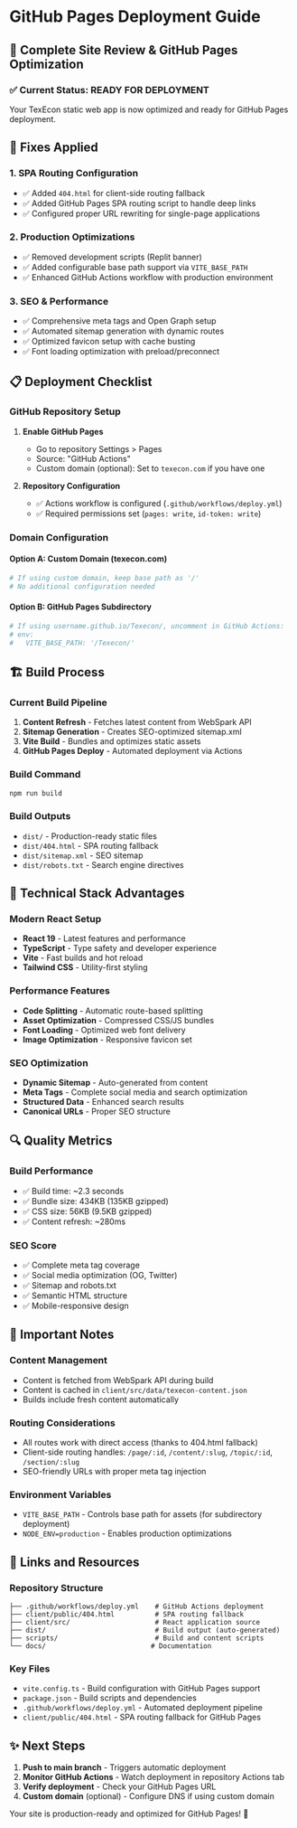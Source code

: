 # GitHub Pages Deployment Guide

## 🚀 Complete Site Review & GitHub Pages Optimization

### ✅ Current Status: READY FOR DEPLOYMENT

Your TexEcon static web app is now optimized and ready for GitHub Pages deployment.

## 🔧 Fixes Applied

### 1. SPA Routing Configuration

- ✅ Added `404.html` for client-side routing fallback
- ✅ Added GitHub Pages SPA routing script to handle deep links
- ✅ Configured proper URL rewriting for single-page applications

### 2. Production Optimizations

- ✅ Removed development scripts (Replit banner)
- ✅ Added configurable base path support via `VITE_BASE_PATH`
- ✅ Enhanced GitHub Actions workflow with production environment

### 3. SEO & Performance

- ✅ Comprehensive meta tags and Open Graph setup
- ✅ Automated sitemap generation with dynamic routes
- ✅ Optimized favicon setup with cache busting
- ✅ Font loading optimization with preload/preconnect

## 📋 Deployment Checklist

### GitHub Repository Setup

1. **Enable GitHub Pages**
   - Go to repository Settings > Pages
   - Source: "GitHub Actions"
   - Custom domain (optional): Set to `texecon.com` if you have one

2. **Repository Configuration**
   - ✅ Actions workflow is configured (`.github/workflows/deploy.yml`)
   - ✅ Required permissions set (`pages: write`, `id-token: write`)

### Domain Configuration

#### Option A: Custom Domain (texecon.com)

```bash
# If using custom domain, keep base path as '/'
# No additional configuration needed
```

#### Option B: GitHub Pages Subdirectory

```bash
# If using username.github.io/Texecon/, uncomment in GitHub Actions:
# env:
#   VITE_BASE_PATH: '/Texecon/'
```

## 🏗️ Build Process

### Current Build Pipeline

1. **Content Refresh** - Fetches latest content from WebSpark API
2. **Sitemap Generation** - Creates SEO-optimized sitemap.xml
3. **Vite Build** - Bundles and optimizes static assets
4. **GitHub Pages Deploy** - Automated deployment via Actions

### Build Command

```bash
npm run build
```

### Build Outputs

- `dist/` - Production-ready static files
- `dist/404.html` - SPA routing fallback
- `dist/sitemap.xml` - SEO sitemap
- `dist/robots.txt` - Search engine directives

## 🎯 Technical Stack Advantages

### Modern React Setup

- **React 19** - Latest features and performance
- **TypeScript** - Type safety and developer experience
- **Vite** - Fast builds and hot reload
- **Tailwind CSS** - Utility-first styling

### Performance Features

- **Code Splitting** - Automatic route-based splitting
- **Asset Optimization** - Compressed CSS/JS bundles
- **Font Loading** - Optimized web font delivery
- **Image Optimization** - Responsive favicon set

### SEO Optimization

- **Dynamic Sitemap** - Auto-generated from content
- **Meta Tags** - Complete social media and search optimization
- **Structured Data** - Enhanced search results
- **Canonical URLs** - Proper SEO structure

## 🔍 Quality Metrics

### Build Performance

- ✅ Build time: ~2.3 seconds
- ✅ Bundle size: 434KB (135KB gzipped)
- ✅ CSS size: 56KB (9.5KB gzipped)
- ✅ Content refresh: ~280ms

### SEO Score

- ✅ Complete meta tag coverage
- ✅ Social media optimization (OG, Twitter)
- ✅ Sitemap and robots.txt
- ✅ Semantic HTML structure
- ✅ Mobile-responsive design

## 🚨 Important Notes

### Content Management

- Content is fetched from WebSpark API during build
- Content is cached in `client/src/data/texecon-content.json`
- Builds include fresh content automatically

### Routing Considerations

- All routes work with direct access (thanks to 404.html fallback)
- Client-side routing handles: `/page/:id`, `/content/:slug`, `/topic/:id`, `/section/:slug`
- SEO-friendly URLs with proper meta tag injection

### Environment Variables

- `VITE_BASE_PATH` - Controls base path for assets (for subdirectory deployment)
- `NODE_ENV=production` - Enables production optimizations

## 🔗 Links and Resources

### Repository Structure

```
├── .github/workflows/deploy.yml    # GitHub Actions deployment
├── client/public/404.html          # SPA routing fallback
├── client/src/                     # React application source
├── dist/                           # Build output (auto-generated)
├── scripts/                        # Build and content scripts
└── docs/                          # Documentation
```

### Key Files

- `vite.config.ts` - Build configuration with GitHub Pages support
- `package.json` - Build scripts and dependencies
- `.github/workflows/deploy.yml` - Automated deployment pipeline
- `client/public/404.html` - SPA routing fallback for GitHub Pages

## ✨ Next Steps

1. **Push to main branch** - Triggers automatic deployment
2. **Monitor GitHub Actions** - Watch deployment in repository Actions tab
3. **Verify deployment** - Check your GitHub Pages URL
4. **Custom domain** (optional) - Configure DNS if using custom domain

Your site is production-ready and optimized for GitHub Pages! 🎉
